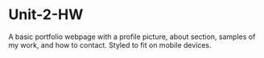 # Unit-2-HW
A basic portfolio webpage with a profile picture, about section, samples of my work, and how to contact. Styled to fit on mobile devices.
